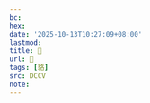 ```yaml
---
bc:
hex:
date: '2025-10-13T10:27:09+08:00'
lastmod:
title: 􁶜
url: 􁶜
tags: [貉]
src: DCCV
note:
---
```

